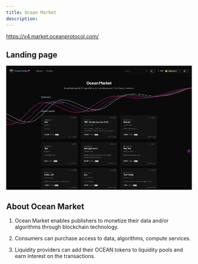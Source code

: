 ```yaml
---
title: Ocean Market
description:
---
```


https://v4.market.oceanprotocol.com/

## Landing page

![marketplace landing-page](images/marketplace/marketplace-landing-page.png 'Approve contract transaction')

## About Ocean Market

1. Ocean Market enables publishers to monetize their data and/or algorithms through blockchain technology.

2. Consumers can purchase access to data, algorithms, compute services.

3. Liquidity providers can add their OCEAN tokens to liquidity pools and earn interest on the transactions.
